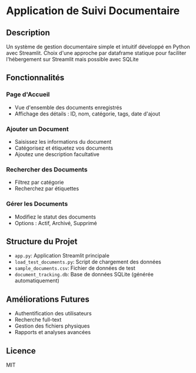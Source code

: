 # Application de Suivi Documentaire

## Description
Un système de gestion documentaire simple et intuitif développé en Python avec Streamlit.
Choix d'une approche par dataframe statique pour faciliter l'hébergement sur Streamlit mais possible avec SQLite

## Fonctionnalités

### Page d'Accueil
- Vue d'ensemble des documents enregistrés
- Affichage des détails : ID, nom, catégorie, tags, date d'ajout

### Ajouter un Document
- Saisissez les informations du document
- Catégorisez et étiquetez vos documents
- Ajoutez une description facultative

### Rechercher des Documents
- Filtrez par catégorie
- Recherchez par étiquettes

### Gérer les Documents
- Modifiez le statut des documents
- Options : Actif, Archivé, Supprimé

## Structure du Projet
- `app.py`: Application Streamlit principale
- `load_test_documents.py`: Script de chargement des données
- `sample_documents.csv`: Fichier de données de test
- `document_tracking.db`: Base de données SQLite (générée automatiquement)

## Améliorations Futures
- Authentification des utilisateurs
- Recherche full-text
- Gestion des fichiers physiques
- Rapports et analyses avancées


## Licence
 MIT
